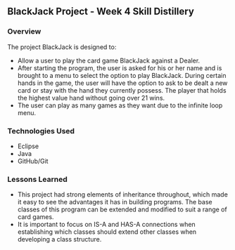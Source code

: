 ## BlackJack Project - Week 4 Skill Distillery

### Overview

The project BlackJack is designed to:

- Allow a user to play the card game BlackJack against a Dealer.
- After starting the program, the user is asked for his or her name and is brought to a menu to select the option to play BlackJack. During certain hands in the game, the user will have the option to ask to be dealt a new card or stay with the hand they currently possess. The player that holds the highest value hand without going over 21 wins.
- The user can play as many games as they want due to the infinite loop menu.

### Technologies Used

- Eclipse
- Java
- GitHub/Git

### Lessons Learned
- This project had strong elements of inheritance throughout, which made it easy to see the advantages it has in building programs. The base classes of this program can be extended and modified to suit a range of card games.
- It is important to focus on IS-A and HAS-A connections when establishing which classes should extend other classes when developing a class structure.
